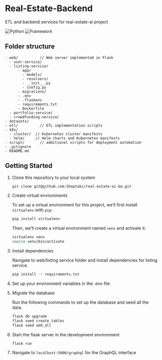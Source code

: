 # Real-Estate-Backend
ETL and backend services for real-estate-ai project

![Python](https://img.shields.io/badge/Python-3.9-blueviolet)
![Framework](https://img.shields.io/badge/Framework-Flask-red)

## Folder structure
```
- web/          // Web server implemented in Flask
  - user-service/
  - listing-service/
      - app/
        - models/
        - resolvers/
        - __init__.py
        - config.py
      - migrations/
      - .env
      - .flaskenv
      - requirements.txt
      - Dockerfile
  - portfolio-service/
  - crowdfunding-service/
- datasets/
- etl/          // ETL implementation scripts
- k8s/
  - cluster/  // Kubernetes cluster manifests
  - helm/     // Helm charts and Kubernetes manifests
- script/       // additional scripts for deployment automation
- .gitignore
- README.md
```
## Getting Started

1. Clone this repository to your local system
   
	```bash
	git clone git@github.com:Shoptaki/real-estate-ai-be.git
	```

2. Create virtual environments

	To set up a virtual environment for this project, we’ll first install `virtualenv` with `pip`:
   
	```bash
	pip install virtualenv
	```
	
	Then, we’ll create a virtual environment named `venv` and activate it:

	```bash
	virtualenv venv
	source venv/bin/activate
	```
	  
3. Install dependencies
   
	Navigate to web/listing service folder and install dependencies for listing service.
	   
	```bash
	pip install -r requirements.txt
	```

4. Set up your environment variables in the .env file

5. Migrate the database

	Run the following commands to set up the database and seed all the data.
	   
	```bash
	flask db upgrade
	flask seed create_tables
	flask seed add_all
	```

6. Start the flask server in the development environment
   
	```
	flask run
	```

7. Navigate to `localhost:5000/graphql` for the GraphQL interface
